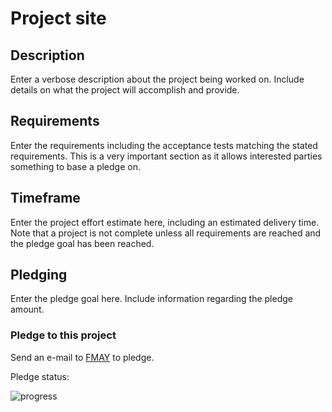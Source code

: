 # <Project Name> Project site

## Description

Enter a verbose description about the project being worked on.  Include details on what the project will accomplish and provide.

## Requirements

Enter the requirements including the acceptance tests matching the stated requirements.  This is a very important section as it allows interested parties something to base a pledge on.  

## Timeframe  

Enter the project effort estimate here, including an estimated delivery time.  Note that a project is not complete unless all requirements are reached and the pledge goal has been reached.  

## Pledging

Enter the pledge goal here.  Include information regarding the pledge amount.

### Pledge to this project
Send an e-mail to [FMAY](mailto:travis.london@gmail.com) to pledge.  

Pledge status:  

![progress](http://progressed.io/bar/0 "progress")
 
